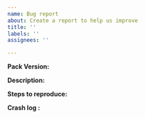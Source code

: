 ```yaml
---
name: Bug report
about: Create a report to help us improve
title: ''
labels: ''
assignees: ''

---
```


**Pack Version:**

**Description:**

**Steps to reproduce:**

**Crash log <use pastebin or similar>:**
